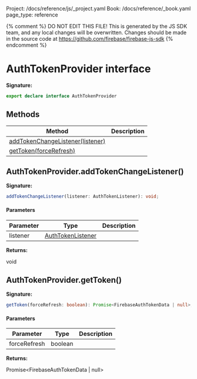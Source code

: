 Project: /docs/reference/js/_project.yaml
Book: /docs/reference/_book.yaml
page_type: reference

{% comment %}
DO NOT EDIT THIS FILE!
This is generated by the JS SDK team, and any local changes will be
overwritten. Changes should be made in the source code at
https://github.com/firebase/firebase-js-sdk
{% endcomment %}

# AuthTokenProvider interface
<b>Signature:</b>

```typescript
export declare interface AuthTokenProvider 
```

## Methods

|  Method | Description |
|  --- | --- |
|  [addTokenChangeListener(listener)](./data-connect.authtokenprovider.md#authtokenprovideraddtokenchangelistener) |  |
|  [getToken(forceRefresh)](./data-connect.authtokenprovider.md#authtokenprovidergettoken) |  |

## AuthTokenProvider.addTokenChangeListener()

<b>Signature:</b>

```typescript
addTokenChangeListener(listener: AuthTokenListener): void;
```

#### Parameters

|  Parameter | Type | Description |
|  --- | --- | --- |
|  listener | [AuthTokenListener](./data-connect.md#authtokenlistener) |  |

<b>Returns:</b>

void

## AuthTokenProvider.getToken()

<b>Signature:</b>

```typescript
getToken(forceRefresh: boolean): Promise<FirebaseAuthTokenData | null>;
```

#### Parameters

|  Parameter | Type | Description |
|  --- | --- | --- |
|  forceRefresh | boolean |  |

<b>Returns:</b>

Promise&lt;FirebaseAuthTokenData \| null&gt;

